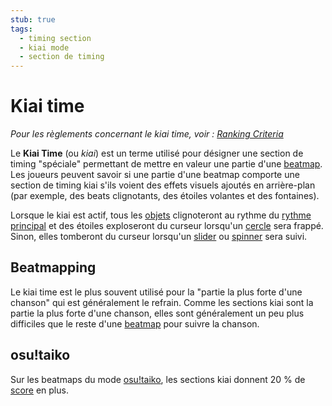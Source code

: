 ```yaml
---
stub: true
tags:
  - timing section
  - kiai mode
  - section de timing
---
```


# Kiai time

*Pour les règlements concernant le kiai time, voir : [Ranking Criteria](/wiki/Ranking_Criteria)*

Le **Kiai Time** (ou *kiai*) est un terme utilisé pour désigner une section de timing "spéciale" permettant de mettre en valeur une partie d'une [beatmap](/wiki/Beatmap). Les joueurs peuvent savoir si une partie d'une beatmap comporte une section de timing kiai s'ils voient des effets visuels ajoutés en arrière-plan (par exemple, des beats clignotants, des étoiles volantes et des fontaines).

Lorsque le kiai est actif, tous les [objets](/wiki/Hit_object) clignoteront au rythme du [rythme principal](/wiki/Beatmap_Editor/Timing) et des étoiles exploseront du curseur lorsqu'un [cercle](/wiki/Hit_object/Hit_circle) sera frappé. Sinon, elles tomberont du curseur lorsqu'un [slider](/wiki/Hit_object/Slider) ou [spinner](/wiki/Hit_object/Slider) sera suivi.

## Beatmapping

Le kiai time est le plus souvent utilisé pour la "partie la plus forte d'une chanson" qui est généralement le refrain. Comme les sections kiai sont la partie la plus forte d'une chanson, elles sont généralement un peu plus difficiles que le reste d'une [beatmap](/wiki/Beatmap) pour suivre la chanson.

## osu!taiko

Sur les beatmaps du mode [osu!taiko](/wiki/Game_Modes/osu!taiko), les sections kiai donnent 20 % de [score](/wiki/Score) en plus.

